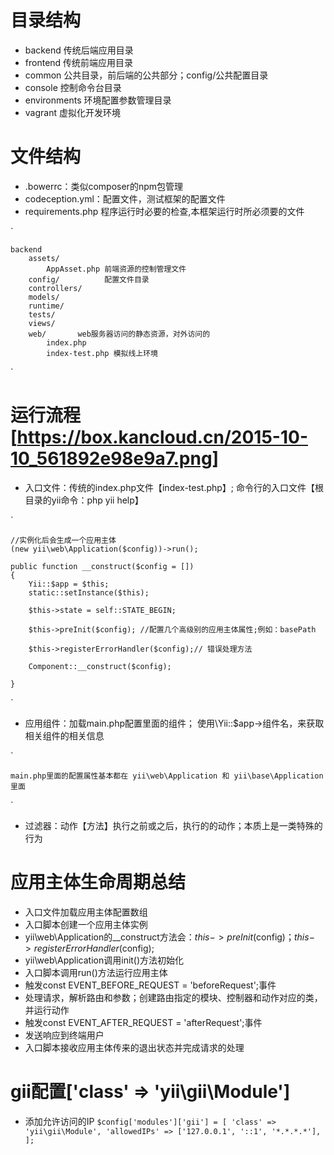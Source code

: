 # 目录结构
- backend 传统后端应用目录
- frontend 传统前端应用目录
- common 公共目录，前后端的公共部分；config/公共配置目录
- console 控制命令台目录
- environments 环境配置参数管理目录
- vagrant 虚拟化开发环境

# 文件结构
- .bowerrc：类似composer的npm包管理
- codeception.yml：配置文件，测试框架的配置文件
- requirements.php 程序运行时必要的检查,本框架运行时所必须要的文件

`

    backend
        assets/
            AppAsset.php 前端资源的控制管理文件              
        config/          配置文件目录    
        controllers/         
        models/              
        runtime/             
        tests/                  
        views/               
        web/       web服务器访问的静态资源，对外访问的  
            index.php 
            index-test.php 模拟线上环境       
             
`

# 运行流程[https://box.kancloud.cn/2015-10-10_561892e98e9a7.png]
- 入口文件：传统的index.php文件【index-test.php】; 命令行的入口文件【根目录的yii命令：php yii help】

`

    //实例化后会生成一个应用主体
    (new yii\web\Application($config))->run();

    public function __construct($config = [])
    {
        Yii::$app = $this;
        static::setInstance($this);
    
        $this->state = self::STATE_BEGIN;
    
        $this->preInit($config); //配置几个高级别的应用主体属性;例如：basePath
    
        $this->registerErrorHandler($config);// 错误处理方法
    
        Component::__construct($config);
        
    }

`
- 应用组件：加载main.php配置里面的组件；  使用\Yii::$app->组件名，来获取相关组件的相关信息

`

    main.php里面的配置属性基本都在 yii\web\Application 和 yii\base\Application 里面

`

- 过滤器：动作【方法】执行之前或之后，执行的的动作；本质上是一类特殊的 行为

# 应用主体生命周期总结
- 入口文件加载应用主体配置数组
- 入口脚本创建一个应用主体实例
- yii\web\Application的__construct方法会：$this->preInit($config)；$this->registerErrorHandler($config);
- yii\web\Application调用init()方法初始化
- 入口脚本调用run()方法运行应用主体
- 触发const EVENT_BEFORE_REQUEST = 'beforeRequest';事件
- 处理请求，解析路由和参数；创建路由指定的模块、控制器和动作对应的类，并运行动作
- 触发const EVENT_AFTER_REQUEST = 'afterRequest';事件
- 发送响应到终端用户
- 入口脚本接收应用主体传来的退出状态并完成请求的处理

# gii配置['class' => 'yii\gii\Module']
- 添加允许访问的IP
`
    $config['modules']['gii'] = [
        'class' => 'yii\gii\Module',
        'allowedIPs' => ['127.0.0.1', '::1', '*.*.*.*'],
    ];
`





















